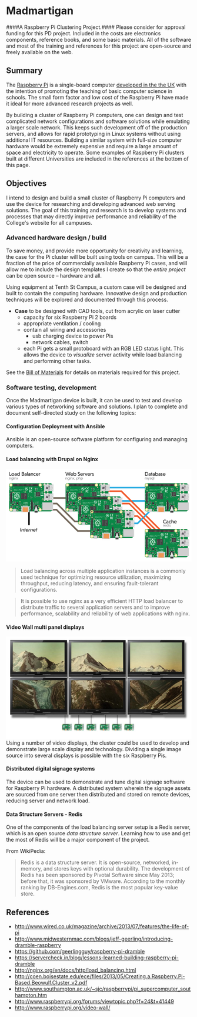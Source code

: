 # Madmartigan
####A Raspberry Pi Clustering Project.####
Please consider for approval funding for this PD project. Included in the costs are electronics components, reference books, and some basic materials. All of the software and most of the training and references for this project are open-source and freely available on the web.


## Summary
The [Raspberry Pi](http://raspberrypi.org) is a single-board computer [developed in the the UK](http://www.wired.co.uk/magazine/archive/2013/07/features/the-life-of-pi) with the intention of promoting the teaching of basic computer science in schools. The small form factor and low cost of the Raspberry Pi have made it ideal for more advanced research projects as well.

By building a cluster of Raspberry Pi computers, one can design and test complicated network configurations and software solutions while emulating a larger scale network. This keeps such development off of the production servers, and allows for rapid prototyping in Linux systems without using additional IT resources. Building a similar system with full-size computer hardware would be extremely expensive and require a large amount of space and electricity to operate. Some examples of Raspberry Pi clusters built at different Universities are included in the references at the bottom of this page.



## Objectives
I intend to design and build a small cluster of Raspberry Pi computers and use the device for researching and developing advanced web serving solutions. The goal of this training and research is to develop systems and processes that may directly improve performance and reliability of the College's website for all campuses.

### Advanced hardware design / build
To save money, and provide more opportunity for creativity and learning, the case for the Pi cluster will be built using tools on campus. This will be a fraction of the price of commercially available Raspberry Pi cases, and will allow me to include the design templates I create so that the *entire project* can be open source – hardware and all.

Using equipment at Tenth St Campus, a custom case will be designed and built to contain the computing hardware. Innovative design and production techniques will be explored and documented through this process.

- **Case** to be designed with CAD tools, cut from acrylic on laser cutter
  - capacity for six Raspberry Pi 2 boards
  - appropriate ventilation / cooling
  - contain all wiring and accessories
    - usb charging device to power Pis
    - network cables, switch
  - each Pi gets a small protoboard with an RGB LED status light. This allows the device to *visualize* server activity while load balancing and performing other tasks.

See the [Bill of Materials](bom.md) for details on materials required for this project.


### Software testing, development
Once the Madmartigan device is built, it can be used to test and develop various types of networking software and solutions. I plan to complete and document self-directed study on the following topics:

#### Configuration Deployment with Ansible
Ansible is an open-source software platform for configuring and managing computers.

#### Load balancing with Drupal on Nginx
![architecture diagram](lib/img/architecture.png "Network architecture of the Madmartigan device")
> Load balancing across multiple application instances is a commonly used technique for optimizing resource utilization, maximizing throughput, reducing latency, and ensuring fault-tolerant configurations.

>It is possible to use nginx as a very efficient HTTP load balancer to distribute traffic to several application servers and to improve performance, scalability and reliability of web applications with nginx.

#### Video Wall multi panel displays
![video wall](lib/img/videowall.jpg "video wall - matrix of video displays")
Using a number of video displays, the cluster could be used to develop and demonstrate large scale display and technology. Dividing a single image source into several displays is possible with the six Raspberry Pis.

#### Distributed digital signage systems
The device can be used to demonstrate and tune digital signage software for Raspberry Pi hardware. A distributed system wherein the signage assets are sourced from one server then distributed and stored on remote devices, reducing server and network load.

#### Data Structure Servers - Redis
One of the components of the load balancing server setup is a Redis server, which is an open source _data structure server_. Learning how to use and get the most of Redis will be a major component of the project.

From WikiPedia:
>Redis is a data structure server. It is open-source, networked, in-memory, and stores keys with optional durability. The development of Redis has been sponsored by Pivotal Software since May 2013; before that, it was sponsored by VMware. According to the monthly ranking by DB-Engines.com, Redis is the most popular key-value store.


## References
- http://www.wired.co.uk/magazine/archive/2013/07/features/the-life-of-pi
- http://www.midwesternmac.com/blogs/jeff-geerling/introducing-dramble-raspberry
- https://github.com/geerlingguy/raspberry-pi-dramble
- https://servercheck.in/blog/lessons-learned-building-raspberry-pi-dramble
- http://nginx.org/en/docs/http/load_balancing.html
- http://coen.boisestate.edu/ece/files/2013/05/Creating.a.Raspberry.Pi-Based.Beowulf.Cluster_v2.pdf
- http://www.southampton.ac.uk/~sjc/raspberrypi/pi_supercomputer_southampton.htm
- http://www.raspberrypi.org/forums/viewtopic.php?f=24&t=41449
- http://www.raspberrypi.org/video-wall/
